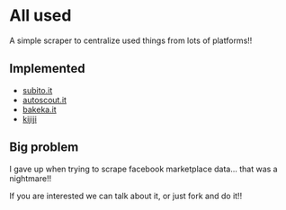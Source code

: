 # All used

A simple scraper to centralize used things from lots of platforms!!

## Implemented

- [subito.it](https://subito.it)
- [autoscout.it](https://www.autoscout24.it/)
- [bakeka.it](https://www.bakeca.it/)
- [kijiji](https://www.kijiji.it/)

## Big problem

I gave up when trying to scrape facebook marketplace data... that was a nightmare!!

If you are interested we can talk about it, or just fork and do it!!
